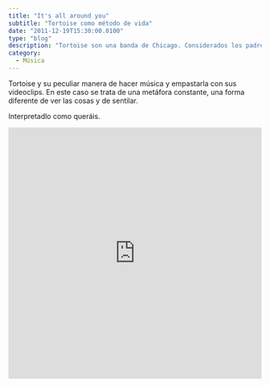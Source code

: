 ```yaml
---
title: "It's all around you"
subtitle: "Tortoise como método de vida"
date: "2011-12-19T15:30:00.0100"
type: "blog"
description: "Tortoise son una banda de Chicago. Considerados los padres del post-rock"
category:
  - Música
---
```


Tortoise y su peculiar manera de hacer música y empastarla con sus videoclips. En este caso se trata de una metáfora constante, una forma diferente de ver las cosas y de sentilar.

Interpretadlo como queráis.

<iframe width="100%" height="500" src="https://www.youtube.com/embed/Zfb58eB5oAA" frameborder="0" allow="accelerometer; autoplay; encrypted-media; gyroscope; picture-in-picture" allowfullscreen></iframe>
